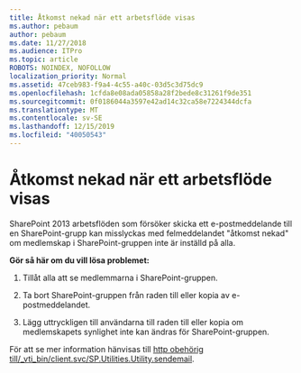 ```yaml
---
title: Åtkomst nekad när ett arbetsflöde visas
ms.author: pebaum
author: pebaum
ms.date: 11/27/2018
ms.audience: ITPro
ms.topic: article
ROBOTS: NOINDEX, NOFOLLOW
localization_priority: Normal
ms.assetid: 47ceb983-f9a4-4c55-a40c-03d5c3d75dc9
ms.openlocfilehash: 1cfda8e08ada05858a28f2bede8c31261f9de351
ms.sourcegitcommit: 0f0186044a3597e42ad14c32ca58e7224344dcfa
ms.translationtype: MT
ms.contentlocale: sv-SE
ms.lasthandoff: 12/15/2019
ms.locfileid: "40050543"
---
```

# <a name="access-denied-when-viewing-a-workflow"></a>Åtkomst nekad när ett arbetsflöde visas

SharePoint 2013 arbetsflöden som försöker skicka ett e-postmeddelande till en SharePoint-grupp kan misslyckas med felmeddelandet "åtkomst nekad" om medlemskap i SharePoint-gruppen inte är inställd på alla.
  
 **Gör så här om du vill lösa problemet:**
  
 1. Tillåt alla att se medlemmarna i SharePoint-gruppen.
  
 2. Ta bort SharePoint-gruppen från raden till eller kopia av e-postmeddelandet.
  
 3. Lägg uttryckligen till användarna till raden till eller kopia om medlemskapets synlighet inte kan ändras för SharePoint-gruppen.
  
För att se mer information hänvisas till [http obehörig till/_vti_bin/client.svc/SP.Utilities.Utility.sendemail](https://go.microsoft.com/fwlink/?linkid=2044694&amp;clcid=0x409).
  